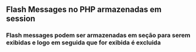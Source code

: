 
## Flash Messages no PHP armazenadas em session
### Flash messages podem ser armazenadas em seção para serem exibidas e logo em seguida que for exibida é excluida
